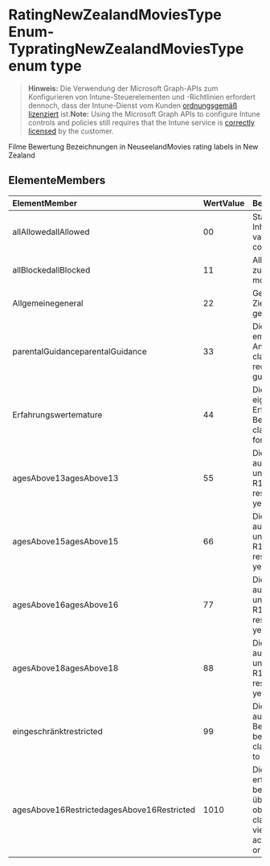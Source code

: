 # <a name="ratingnewzealandmoviestype-enum-type"></a><span data-ttu-id="29917-101">RatingNewZealandMoviesType Enum-Typ</span><span class="sxs-lookup"><span data-stu-id="29917-101">ratingNewZealandMoviesType enum type</span></span>

> <span data-ttu-id="29917-102">**Hinweis:** Die Verwendung der Microsoft Graph-APIs zum Konfigurieren von Intune-Steuerelementen und -Richtlinien erfordert dennoch, dass der Intune-Dienst vom Kunden [ordnungsgemäß lizenziert](https://go.microsoft.com/fwlink/?linkid=839381) ist.</span><span class="sxs-lookup"><span data-stu-id="29917-102">**Note:** Using the Microsoft Graph APIs to configure Intune controls and policies still requires that the Intune service is [correctly licensed](https://go.microsoft.com/fwlink/?linkid=839381) by the customer.</span></span>

<span data-ttu-id="29917-103">Filme Bewertung Bezeichnungen in Neuseeland</span><span class="sxs-lookup"><span data-stu-id="29917-103">Movies rating labels in New Zealand</span></span>
## <a name="members"></a><span data-ttu-id="29917-104">Elemente</span><span class="sxs-lookup"><span data-stu-id="29917-104">Members</span></span>
|<span data-ttu-id="29917-105">Element</span><span class="sxs-lookup"><span data-stu-id="29917-105">Member</span></span>|<span data-ttu-id="29917-106">Wert</span><span class="sxs-lookup"><span data-stu-id="29917-106">Value</span></span>|<span data-ttu-id="29917-107">Beschreibung</span><span class="sxs-lookup"><span data-stu-id="29917-107">Description</span></span>|
|:---|:---|:---|
|<span data-ttu-id="29917-108">allAllowed</span><span class="sxs-lookup"><span data-stu-id="29917-108">allAllowed</span></span>|<span data-ttu-id="29917-109">0</span><span class="sxs-lookup"><span data-stu-id="29917-109">0</span></span>|<span data-ttu-id="29917-110">Standardwert, alle Filme Inhalte zulassen</span><span class="sxs-lookup"><span data-stu-id="29917-110">Default value, allow all movies content</span></span>|
|<span data-ttu-id="29917-111">allBlocked</span><span class="sxs-lookup"><span data-stu-id="29917-111">allBlocked</span></span>|<span data-ttu-id="29917-112">1</span><span class="sxs-lookup"><span data-stu-id="29917-112">1</span></span>|<span data-ttu-id="29917-113">Alle Inhalte Filme nicht zulassen</span><span class="sxs-lookup"><span data-stu-id="29917-113">Do not allow any movies content</span></span>|
|<span data-ttu-id="29917-114">Allgemeine</span><span class="sxs-lookup"><span data-stu-id="29917-114">general</span></span>|<span data-ttu-id="29917-115">2</span><span class="sxs-lookup"><span data-stu-id="29917-115">2</span></span>|<span data-ttu-id="29917-116">Geeignet für allgemeine Zielgruppen</span><span class="sxs-lookup"><span data-stu-id="29917-116">Suitable for general audience</span></span>|
|<span data-ttu-id="29917-117">parentalGuidance</span><span class="sxs-lookup"><span data-stu-id="29917-117">parentalGuidance</span></span>|<span data-ttu-id="29917-118">3</span><span class="sxs-lookup"><span data-stu-id="29917-118">3</span></span>|<span data-ttu-id="29917-119">Die Bild-Klassifizierung empfiehlt Eltern Anleitungen</span><span class="sxs-lookup"><span data-stu-id="29917-119">The PG classification recommends parental guidance</span></span>|
|<span data-ttu-id="29917-120">Erfahrungswerte</span><span class="sxs-lookup"><span data-stu-id="29917-120">mature</span></span>|<span data-ttu-id="29917-121">4</span><span class="sxs-lookup"><span data-stu-id="29917-121">4</span></span>|<span data-ttu-id="29917-122">Die M-Klassifizierung eignet sich für über Erfahrungswerte zur Benutzergruppe</span><span class="sxs-lookup"><span data-stu-id="29917-122">The M classification is suitable for mature audience</span></span>|
|<span data-ttu-id="29917-123">agesAbove13</span><span class="sxs-lookup"><span data-stu-id="29917-123">agesAbove13</span></span>|<span data-ttu-id="29917-124">5</span><span class="sxs-lookup"><span data-stu-id="29917-124">5</span></span>|<span data-ttu-id="29917-125">Die R13 Klassifikation ist auf Personen 13 Jahre und über beschränkt</span><span class="sxs-lookup"><span data-stu-id="29917-125">The R13 classification is restricted to persons 13 years and over</span></span>|
|<span data-ttu-id="29917-126">agesAbove15</span><span class="sxs-lookup"><span data-stu-id="29917-126">agesAbove15</span></span>|<span data-ttu-id="29917-127">6</span><span class="sxs-lookup"><span data-stu-id="29917-127">6</span></span>|<span data-ttu-id="29917-128">Die R15 Klassifikation ist auf Personen 15 Jahre und über beschränkt</span><span class="sxs-lookup"><span data-stu-id="29917-128">The R15 classification is restricted to persons 15 years and over</span></span>|
|<span data-ttu-id="29917-129">agesAbove16</span><span class="sxs-lookup"><span data-stu-id="29917-129">agesAbove16</span></span>|<span data-ttu-id="29917-130">7</span><span class="sxs-lookup"><span data-stu-id="29917-130">7</span></span>|<span data-ttu-id="29917-131">Die R16 Klassifikation ist auf Personen 16 Jahre und über beschränkt</span><span class="sxs-lookup"><span data-stu-id="29917-131">The R16 classification is restricted to persons 16 years and over</span></span>|
|<span data-ttu-id="29917-132">agesAbove18</span><span class="sxs-lookup"><span data-stu-id="29917-132">agesAbove18</span></span>|<span data-ttu-id="29917-133">8</span><span class="sxs-lookup"><span data-stu-id="29917-133">8</span></span>|<span data-ttu-id="29917-134">Die R18 Klassifikation ist auf Personen 18 Jahre und über beschränkt</span><span class="sxs-lookup"><span data-stu-id="29917-134">The R18 classification is restricted to persons 18 years and over</span></span>|
|<span data-ttu-id="29917-135">eingeschränkt</span><span class="sxs-lookup"><span data-stu-id="29917-135">restricted</span></span>|<span data-ttu-id="29917-136">9</span><span class="sxs-lookup"><span data-stu-id="29917-136">9</span></span>|<span data-ttu-id="29917-137">Die R-Klassifikation ist auf eine bestimmte Benutzergruppe beschränkt</span><span class="sxs-lookup"><span data-stu-id="29917-137">The R classification is restricted to a certain audience</span></span>|
|<span data-ttu-id="29917-138">agesAbove16Restricted</span><span class="sxs-lookup"><span data-stu-id="29917-138">agesAbove16Restricted</span></span>|<span data-ttu-id="29917-139">10</span><span class="sxs-lookup"><span data-stu-id="29917-139">10</span></span>|<span data-ttu-id="29917-140">Die Klassifizierung RP16 erfordert Viewer unter 16 begleitet durch ein übergeordnetes oder oben</span><span class="sxs-lookup"><span data-stu-id="29917-140">The RP16 classification requires viewers under 16 accompanied by a parent or an adult</span></span>|



